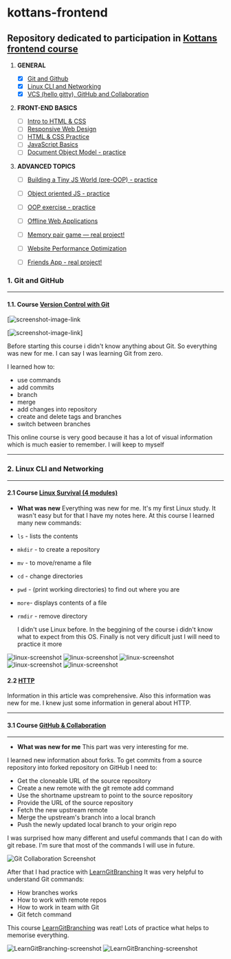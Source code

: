 # kottans-frontend

## Repository dedicated to participation in [Kottans frontend course](https://github.com/kottans/frontend)


 1. **GENERAL**
    - [x] [Git and Github](#1-git-and-github)
    - [x] [Linux CLI and Networking](#2-linux-cli-and-networking)
    - [x] [VCS (hello gitty), GitHub and Collaboration](#3-vcs-hello-gitty-github-and-collaboration)
  
 2. **FRONT-END BASICS**
  
    - [ ] [Intro to HTML & CSS](#4-intro-to-html-css)
    - [ ] [Responsive Web Design](#5-responsive-web-design)
    - [ ] [HTML & CSS Practice](#6-html-css-practice)
    - [ ] [JavaScript Basics](#7-javascript-basics)
    - [ ] [Document Object Model - practice](#8-document-object-model-practice)
  
 3. **ADVANCED TOPICS**

    - [ ] [Building a Tiny JS World (pre-OOP) - practice](#9-building-a-tiny-js-world-pre-oop-practice)
    - [ ] [Object oriented JS - practice](#10-object-oriented-js-practice)
    - [ ] [OOP exercise - practice](#11-oop-exercise-practice)
    - [ ] [Offline Web Applications](#12-offline-web-applications)
    - [ ] [Memory pair game — real project!](#13-memory-pair-game-real-project)
    - [ ] [Website Performance Optimization](#14-website-performance-optimization)
    - [ ] [Friends App - real project!](#15-friends-app-real-project)
  


### 1. Git and GitHub

***

#### 1.1. Course [Version Control with Git](https://www.udacity.com/course/version-control-with-git--ud123)

[![screenshot-image-link](./task_git_collaboration/Version_Control_with_Git_1.png)

[![screenshot-image-link](./task_git_collaboration/Version_Control_with_Git_2.png)]

Before starting this course i didn't know anything about Git. So everything was new for me. I can say I was learning Git from zero.

I learned how to: 

- use commands
- add commits
- branch
- merge
- add changes into repository
- create and delete tags and branches
- switch between branches 

This online course is very good because it has a lot of visual information which is much easier to remember. I will keep to myself


***

### 2. Linux CLI and Networking

***

#### 2.1 Course [Linux Survival (4 modules)](https://linuxsurvival.com/linux-tutorial-introduction/)


- **What was new**
Everything was new for me. It's my first Linux study. It wasn't easy but for that I have my notes here.
At this course I learned many new commands:
- `ls` - lists the contents
- `mkdir` - to create a repository
- `mv` - to move/rename a file
- `cd` - change directories
- `pwd` - (print working directories) to find out where you are
- `more`- displays contents of a file
- `rmdir` - remove directory
  
  I didn't use Linux before. In the beggining of the course i didn't know what to expect from this OS. Finally is not very dificult just I will need to practice it more 

![linux-screenshot](task_linux_cli/Screenshot_1.png)
![linux-screenshot](task_linux_cli/Screenshot_2.png)
![linux-screenshot](task_linux_cli/Screenshot_3.png)
![linux-screenshot](task_linux_cli/Screenshot_4.png)
![linux-screenshot](task_linux_cli/Screenshot_5.png)

#### 2.2 [HTTP](https://code.tutsplus.com/tutorials/http-the-protocol-every-web-developer-must-know-part-1--net-31177)

Information in this article was comprehensive. Also this information was new for me. I knew just some information in general about HTTP.



***

#### 3.1 Course [GitHub & Collaboration](https://classroom.udacity.com/courses/ud456)

***


- **What was new for me**
This part was very interesting for me. 

I learned new information about forks.
To get commits from a source repository into forked repository on GitHub I need to:

* Get the cloneable URL of the source repository
* Create a new remote with the git remote add command
* Use the shortname upstream to point to the source repository
* Provide the URL of the source repository
* Fetch the new upstream remote
* Merge the upstream's branch into a local branch
* Push the newly updated local branch to your origin repo

I was surprised how many different and useful commands that I can do with git rebase.
I'm sure that most of the commands I will use in future.

![Git Collaboration Screenshot](task_git_collaboration/GitHub_collaboration.png)

After that I had practice with [LearnGitBranching](https://learngitbranching.js.org)
It was very helpful to understand Git commands:

* How branches works
* How to work with remote repos
* How to work in team with Git
* Git fetch command

This course [LearnGitBranching](https://learngitbranching.js.org) was reat! Lots of practice what helps to memorise everything.


![LearnGitBranching-screenshot](task_git_collaboration/Git-branching.png)
![LearnGitBranching-screenshot](task_git_collaboration/Git-branching-2.png)